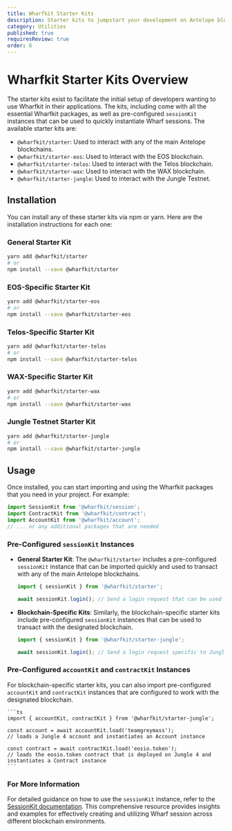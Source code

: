 ```yaml
---
title: Wharfkit Starter Kits
description: Starter kits to jumpstart your development on Antelope blockchains with Wharfkit.
category: Utilities
published: true
requiresReview: true
order: 6
---
```


# Wharfkit Starter Kits Overview

The starter kits exist to facilitate the initial setup of developers wanting to use Wharfkit in their applications. The kits, including come with all the essential Wharfkit packages, as well as pre-configured `sessionKit` instances that can be used to quickly instantiate Wharf sessions. The available starter kits are: 

- `@wharfkit/starter`: Used to interact with any of the main Antelope blockchains.
- `@wharfkit/starter-eos`: Used to interact with the EOS blockchain.
- `@wharfkit/starter-telos`: Used to interact with the Telos blockchain.
- `@wharfkit/starter-wax`: Used to interact with the WAX blockchain.
- `@wharfkit/starter-jungle`: Used to interact with the Jungle Testnet.

## Installation

You can install any of these starter kits via npm or yarn. Here are the installation instructions for each one:

### General Starter Kit
```bash
yarn add @wharfkit/starter
# or
npm install --save @wharfkit/starter
```

### EOS-Specific Starter Kit
```bash
yarn add @wharfkit/starter-eos
# or
npm install --save @wharfkit/starter-eos
```

### Telos-Specific Starter Kit
```bash
yarn add @wharfkit/starter-telos
# or
npm install --save @wharfkit/starter-telos
```

### WAX-Specific Starter Kit
```bash
yarn add @wharfkit/starter-wax
# or
npm install --save @wharfkit/starter-wax
```

### Jungle Testnet Starter Kit
```bash
yarn add @wharfkit/starter-jungle
# or
npm install --save @wharfkit/starter-jungle
```

## Usage

Once installed, you can start importing and using the Wharfkit packages that you need in your project. For example:

```ts
import SessionKit from '@wharfkit/session';
import ContractKit from '@wharfkit/contract';
import AccountKit from '@wharfkit/account';
// ... or any additional packages that are needed
```

### Pre-Configured `sessionKit` Instances

- **General Starter Kit**: The `@wharfkit/starter` includes a pre-configured `sessionKit` instance that can be imported quickly and used to transact with any of the main Antelope blockchains.

    ```ts
    import { sessionKit } from '@wharfkit/starter';

    await sessionKit.login(); // Send a login request that can be used to login to any of the main Antelope blockchains
    ```

- **Blockchain-Specific Kits**: Similarly, the blockchain-specific starter kits include pre-configured `sessionKit` instances that can be used to transact with the designated blockchain.

    ```ts
    import { sessionKit } from '@wharfkit/starter-jungle';

    await sessionKit.login(); // Send a login request specific to Jungle accounts
    ```


### Pre-Configured `accountKit` and `contractKit` Instances

For blockchain-specific starter kits, you can also import pre-configured `accountKit` and `contractKit` instances that are configured to work with the designated blockchain.

    ```ts
    import { accountKit, contractKit } from '@wharfkit/starter-jungle';

    const account = await accountKit.load('teamgreymass');
    // loads a Jungle 4 account and instantiates an Account instance

    const contract = await contractKit.load('eosio.token');
    // loads the eosio.token contract that is deployed on Jungle 4 and instantiates a Contract instance
    ```

### For More Information

For detailed guidance on how to use the `sessionKit` instance, refer to the [SessionKit documentation](/docs/session-kit). This comprehensive resource provides insights and examples for effectively creating and utilizing Wharf session across different blockchain environments.